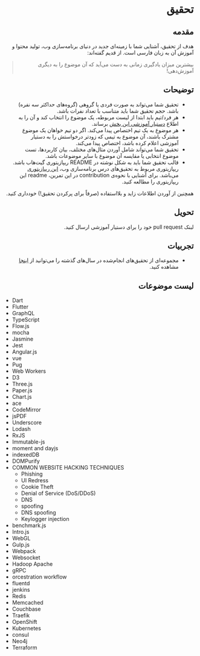<div dir="rtl">

# تحقیق

## مقدمه
هدف از تحقیق، آشنایی شما با زمینه‌ای جدید در دنیای برنامه‌سازی وب، تولید محتوا و آموزش آن به زبان فارسی است. از قدیم گفته‌اند:

> بیشترین میزان یادگیری زمانی به دست می‌آید که آن موضوع را به دیگری آموزش‌دهی!

## توضیحات
- ﺗﺤﻘﯿﻖ ﺷﻤﺎ ﻣﯽﺗﻮاﻧﺪ ﺑﻪ ﺻﻮرت ﻓﺮدی ﯾﺎ گروهی (ﮔﺮوهﻫﺎی حداکثر سه ﻧﻔﺮه) ﺑﺎﺷﺪ. ﺣﺠﻢ ﺗﺤﻘﯿﻖ ﺷﻤﺎ ﺑﺎﯾﺪ ﻣﺘﻨﺎﺳﺐ ﺑﺎ ﺗﻌﺪاد ﻧﻔﺮات ﺑﺎﺷﺪ.
- هر فرد/تیم باید ابتدا از لیست مربوطه، یک موضوع را انتخاب کند و آن را به اطلاع [دستیار آموزشی این بخش](https://t.me/Iman_M_02) برساند.
- هر موضوع به یک تیم اختصاص پیدا می‌کند. اگر دو تیم خواهان یک موضوع مشترک باشند، آن موضوع به تیمی که زودتر درخواستش را به دستیار آموزشی اعلام کرده باشد، اختصاص پیدا می‌کند.
- تحقیق شما می‌تواند شامل آوردن مثال‌های مختلف، بیان کاربردها، تست موضوع انتخابی یا مقایسه آن موضوع با سایر موضوعات باشد.
- قالب تحقیق شما باید به شکل نوشته در README ریپازیتوری گیت‌هاب باشد. ریپازیتوری مربوط به تحقیق‌های درس برنامه‌سازی وب، [این ریپازیتوری](https://github.com/ssc-public/Web-Workshop) می‌باشد. برای آشنایی با نحوه‌ی contribution در این تمرین، readme این ریپازیتوری را مطالعه کنید.

همچنین از آوردن اطلاعات زاید و بلااستفاده (صرفاً برای پرکردن تحقیق!) خودداری کنید.

## تحویل
لبنک pull request خود را برای دستیار آموزشی ارسال کنید.

## تجربیات
- مجموعه‌ای از تحقیق‌های انجام‌شده در سال‌های گذشته را می‌توانید از [اینجا](https://github.com/ssc-public/Web-Workshop) مشاهده کنید.

## لیست موضوعات
</div>

<div dir="ltr">

- Dart
- Flutter
- GraphQL
- TypeScript
- Flow.js
- mocha
- Jasmine
- Jest
- Angular.js
- vue
- Pug
- Web Workers
- D3
- Three.js
- Paper.js
- Chart.js
- ace
- CodeMirror
- jsPDF
- Underscore
- Lodash
- RxJS
- Immutable-js
- moment and dayjs
- indexedDB
- DOMPurify
- COMMON WEBSITE HACKING TECHNIQUES
    - Phishing
    - UI Redress
    - Cookie Theft
    - Denial of Service (DoS/DDoS)
    - DNS
    - spoofing
    - DNS spoofing
    - Keylogger injection
- benchmark.js
- Intro.js
- WebGL
- Gulp.js
- Webpack
- Websocket
- Hadoop Apache
- gRPC
- orcestration workflow
- fluentd
- jenkins
- Redis
- Memcached
- Couchbase
- Traefik
- OpenShift
- Kubernetes
- consul
- Neo4j
- Terraform

</div>